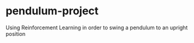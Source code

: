 # pendulum-project
Using Reinforcement Learning in order to swing a pendulum to an upright position
